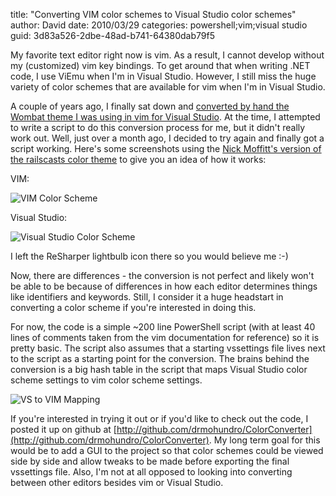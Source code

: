 
title: "Converting VIM color schemes to Visual Studio color schemes"
author: David
date: 2010/03/29
categories: powershell;vim;visual studio
guid: 3d83a526-2dbe-48ad-b741-64380dab79f5

My favorite text editor right now is vim. As a result, I cannot develop without my (customized) vim key bindings. To get around that when writing .NET code, I use ViEmu when I'm in Visual Studio. However, I still miss the huge variety of color schemes that are available for vim when I'm in Visual Studio.

A couple of years ago, I finally sat down and [converted by hand the Wombat theme I was using in vim for Visual Studio](/blog/2008/01/11/my-attempt-at-converting-the-vim-wombat-theme-to-support-visual-studio/). At the time, I attempted to write a script to do this conversion process for me, but it didn't really work out. Well, just over a month ago, I decided to try again and finally got a script working. Here's some screenshots using the [Nick Moffitt's version of the railscasts color theme](http://www.vim.org/scripts/script.php?script_id=2175) to give you an idea of how it works: 

VIM: 

![VIM Color Scheme](http://www.mohundro.com/blog/content/binary/WindowsLiveWriter/ConvertingVIMcolorschemestoVisualStudioc_BA85/image_thumb_3.png)

Visual Studio: 

![Visual Studio Color Scheme](http://www.mohundro.com/blog/content/binary/WindowsLiveWriter/ConvertingVIMcolorschemestoVisualStudioc_BA85/image_thumb_2.png)
 
I left the ReSharper lightbulb icon there so you would believe me :-) 

Now, there are differences - the conversion is not perfect and likely won't be able to be because of differences in how each editor determines things like identifiers and keywords. Still, I consider it a huge headstart in converting a color scheme if you're interested in doing this. 

For now, the code is a simple ~200 line PowerShell script (with at least 40 lines of comments taken from the vim documentation for reference) so it is pretty basic. The script also assumes that a starting vssettings file lives next to the script as a starting point for the conversion. The brains behind the conversion is a big hash table in the script that maps Visual Studio color scheme settings to vim color scheme settings. 

![VS to VIM Mapping](http://www.mohundro.com/blog/content/binary/WindowsLiveWriter/ConvertingVIMcolorschemestoVisualStudioc_BA85/image_thumb_4.png)

If you're interested in trying it out or if you'd like to check out the code, I posted it up on github at [http://github.com/drmohundro/ColorConverter](http://github.com/drmohundro/ColorConverter). My long term goal for this would be to add a GUI to the project so that color schemes could be viewed side by side and allow tweaks to be made before exporting the final vssettings file. Also, I'm not at all opposed to looking into converting between other editors besides vim or Visual Studio.

